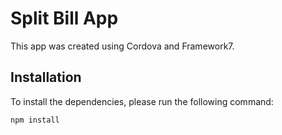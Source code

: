# Split Bill App

This app was created using Cordova and Framework7.

## Installation

To install the dependencies, please run the following command:

```bash
npm install
